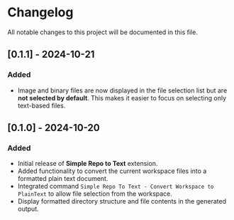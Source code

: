 # Changelog

All notable changes to this project will be documented in this file.

## [0.1.1] - 2024-10-21

### Added

- Image and binary files are now displayed in the file selection list but are **not selected by default**. This makes it easier to focus on selecting only text-based files.

## [0.1.0] - 2024-10-20

### Added

- Initial release of **Simple Repo to Text** extension.
- Added functionality to convert the current workspace files into a formatted plain text document.
- Integrated command `Simple Repo To Text - Convert Workspace to PlainText` to allow file selection from the workspace.
- Display formatted directory structure and file contents in the generated output.
